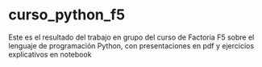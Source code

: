 # curso_python_f5

Este es el resultado del trabajo en grupo del curso de Factoria F5 sobre el lenguaje de programación Python, con presentaciones en pdf y ejercicios explicativos en notebook
